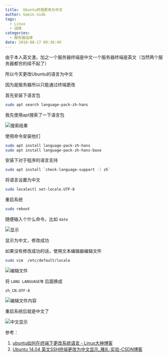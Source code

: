 ```yaml
---
title:  Ubuntu终端更改为中文
author: Gaein nidb
tags: 
  - Linux
  - 运维
categories: 
  - 服务器运维
date: 2018-08-17 09:36:49
---
```


由于本人英文渣，加之一个服务器终端是中文一个服务器终端是英文（当然两个服务器都穷的续不起了）

所以今天更改Ubuntu的语言为中文

因为是服务器所以只能通过终端更改

首先安装下语言包

```sh
sudo apt search language-pack-zh-hans
```
我先使用apt搜索了一下语言包

![搜索结果](https://img.cdn.gaein.cn/website_used/blog/Change-Ubuntu-To-Chinese/01.webp)

使用命令安装他们

```sh
sudo apt install language-pack-zh-hans
sudo apt install language-pack-zh-hans-base
```

安装下对于程序的语言支持

```sh
sudo apt install `check-language-support -l zh`
```

将语言设置为中文

```sh
sudo localectl set-locale.UTF-8
```

重启系统

```sh
sudo reboot
```

随便输入个什么命令，比如 `date`

![显示](https://img.cdn.gaein.cn/website_used/blog/Change-Ubuntu-To-Chinese/02.webp)

显示为中文，修改成功

如果没有修改成功的话，使用文本编辑器编辑文件

```sh
sudo vim  /etc/default/locale
```

![编辑文件](https://img.cdn.gaein.cn/website_used/blog/Change-Ubuntu-To-Chinese/03.webp)

将 `LANG LANGUAGE等` 后面换成

```
zh_CN.UTF-8
```

![编辑文件内容](https://img.cdn.gaein.cn/website_used/blog/Change-Ubuntu-To-Chinese/04.webp)

重启系统后就是中文了

![中文显示](https://img.cdn.gaein.cn/website_used/blog/Change-Ubuntu-To-Chinese/05.webp)


参考：

1. [ubuntu如何在终端下更改系统语言 - Linux大神博客](https://www.linuxdashen.com/ubuntu如何在终端下更改系统语言)
2. [Ubuntu 14.04 英文SSH终端更改为中文显示_雅礼·实验-CSDN博客](https://blog.csdn.net/cnylsy/article/details/52474433)
